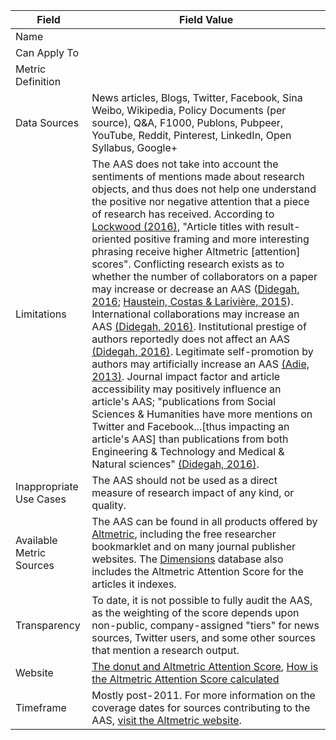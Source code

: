 | Field | Field Value |
|------------------------------|-------------------------------------------------|
| Name | 
| Can Apply To |
| Metric Definition 
| Data Sources | News articles, Blogs, Twitter, Facebook, Sina Weibo, Wikipedia, Policy Documents (per source), Q&A, F1000, Publons, Pubpeer, YouTube, Reddit, Pinterest, LinkedIn, Open Syllabus, Google+
| Limitations | The AAS does not take into account the sentiments of mentions made about research objects, and thus does not help one understand the positive nor negative attention that a piece of research has received. According to [Lockwood (2016)](http://doi.org/10.15200/winn.146723.36330), "Article titles with result-oriented positive framing and more interesting phrasing receive higher Altmetric [attention] scores". Conflicting research exists as to whether the number of collaborators on a paper may increase or decrease an AAS ([Didegah, 2016](http://hdl.handle.net/2142/89331); [Haustein, Costas & Larivière, 2015](https://doi.org/10.1371/journal.pone.0120495)). International collaborations may increase an AAS [(Didegah, 2016)](http://hdl.handle.net/2142/89331). Institutional prestige of authors reportedly does not affect an AAS [(Didegah, 2016)](http://hdl.handle.net/2142/89331). Legitimate self-promotion by authors may artificially increase an AAS [(Adie, 2013)](https://www.altmetric.com/blog/gaming-altmetrics/). Journal impact factor and article accessibility may positively influence an article's AAS; "publications from Social Sciences & Humanities have more mentions on Twitter and Facebook...[thus impacting an article's AAS] than publications from both Engineering & Technology and Medical & Natural sciences" [(Didegah, 2016)](http://hdl.handle.net/2142/89331).
| Inappropriate Use Cases | The AAS should not be used as a direct measure of research impact of any kind, or quality.
| Available Metric Sources | The AAS can be found in all products offered by [Altmetric](http://www.altmetric.com/), including the free researcher bookmarklet and on many journal publisher websites. The [Dimensions](https://app.dimensions.ai/discover/publication) database also includes the Altmetric Attention Score for the articles it indexes.
| Transparency | To date, it is not possible to fully audit the AAS, as the weighting of the score depends upon non-public, company-assigned "tiers" for news sources, Twitter users, and some other sources that mention a research output.
| Website | [The donut and Altmetric Attention Score](https://www.altmetric.com/about-our-data/the-donut-and-score/), [How is the Altmetric Attention Score calculated](https://help.altmetric.com/support/solutions/articles/6000060969-how-is-the-altmetric-score-calculated-) |
| Timeframe | Mostly post-2011. For more information on the coverage dates for sources contributing to the AAS, [visit the Altmetric website](https://help.altmetric.com/support/solutions/articles/6000136884-when-did-altmetric-start-tracking-attention-to-each-attention-source-).
